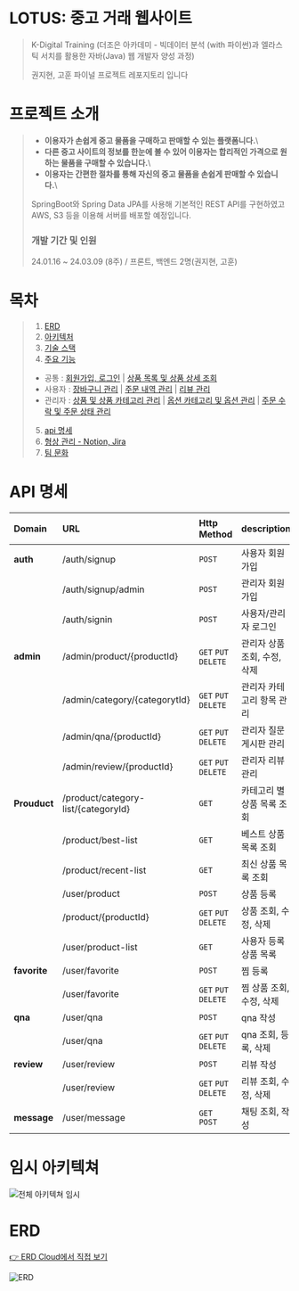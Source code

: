 # LOTUS: 중고 거래 웹사이트
>
> K-Digital Training 
> (더조은 아카데미 - 빅데이터 분석 (with 파이썬)과 엘라스틱 서치를 활용한 자바(Java) 웹 개발자 양성 과정)
>
> 권지현, 고훈 파이널 프로젝트 레포지토리 입니다


# 프로젝트 소개

> - **이용자가 손쉽게 중고 물품을 구매하고 판매할 수 있는 플랫폼니다.**\
> - **다른 중고 사이트의 정보를 한눈에 볼 수 있어 이용자는 합리적인 가격으로 원하는 물품을 구매할 수 있습니다.**\
> - **이용자는 간편한 절차를 통해 자신의 중고 물품을 손쉽게 판매할 수 있습니다.**\
>
> 
>
> SpringBoot와 Spring Data JPA를 사용해 기본적인 REST API를 구현하였고 AWS, S3 등을 이용해 서버를 배포할 예정입니다.
>
> ### 개발 기간 및 인원
> 24.01.16 ~ 24.03.09 (8주) / 프론트, 백엔드 2명(권지현, 고훈)


# 목차
>
> 1. [ERD](#ERD)
> 2. [아키텍처](#아키텍처)
> 3. [기술 스택](#기술-스택)
> 4. [주요 기능](#주요-기능)
>   + 공통 : [회원가입, 로그인](#회원가입-로그인) | [상품 목록 및 상품 상세 조회](#상품-목록-및-상품-상세-조회)
>   + 사용자 : [장바구니 관리](#장바구니-관리) | [주문 내역 관리](#주문-내역-관리) | [리뷰 관리](#리뷰-관리)
>   + 관리자 : [상품 및 상품 카테고리 관리](#상품-및-상품-카테고리-관리) | [옵션 카테고리 및 옵션 관리](#옵션-카테고리-및-옵션-관리) | [주문 수락 및 주문 상태 관리](#주문-수락-및-주문-상태-관리)
> 5. [api 명세](#api-명세)
> 6. [형상 관리 - Notion, Jira](#형상-관리)
> 7. [팀 문화](#팀-문화)

# API 명세

| Domain       | URL                                                                        | Http Method                 | description       | 접근 권한 |
|:-------------|:---------------------------------------------------------------------------|:----------------------------|:------------------|:------|
| **auth**     | /auth/signup                                                                    | `POST`                 | 사용자 회원가입          | USER |
|              | /auth/signup/admin                                                              | `POST`                 | 관리자 회원가입          | ADMIN |
|              | /auth/signin                                                                    | `POST`                 | 사용자/관리자 로그인       | -     |
| **admin**    | /admin/product/{productId}                                                 | `GET` `PUT` `DELETE`        | 관리자 상품 조회, 수정, 삭제 | ADMIN  |
|              | /admin/category/{categorytId}                                              | `GET` `PUT` `DELETE`        | 관리자 카테고리 항목 관리 | ADMIN  |
|              | /admin/qna/{productId}                                                     | `GET` `PUT` `DELETE`        | 관리자 질문 게시판 관리 | ADMIN |
|              | /admin/review/{productId}                                                  | `GET` `PUT` `DELETE`        | 관리자 리뷰 관리 | ADMIN  |
| **Prouduct** | /product/category-list/{categoryId}                                        | `GET`                       | 카테고리 별 상품 목록 조회   | USER |
|              | /product/best-list                                                         | `GET`                       | 베스트 상품 목록 조회      | USER |
|              | /product/recent-list                                                       | `GET`                       | 최신 상품 목록 조회          | USER |
|              | /user/product                                                              | `POST`                      | 상품 등록             | USER |
|              | /product/{productId}                                                       | `GET` `PUT` `DELETE`        | 상품 조회, 수정, 삭제     | USER |
|              | /user/product-list                                                         | `GET`                       | 사용자 등록 상품 목록     | USER |
| **favorite** | /user/favorite                                                             | `POST`                      | 찜 등록      | USER |
|              | /user/favorite                                                             | `GET` `PUT` `DELETE`        | 찜 상품 조회, 수정, 삭제     | USER |
| **qna**      | /user/qna                                                                  | `POST`                      | qna 작성     | USER |
|              | /user/qna                                                                  | `GET` `PUT` `DELETE`        | qna 조회, 등록, 삭제     | USER |
| **review**   | /user/review                                                               | `POST`                      | 리뷰 작성    | USER |
|              | /user/review                                                               | `GET` `PUT` `DELETE`        | 리뷰 조회, 수정, 삭제     | USER |
| **message**  | /user/message                                                              | `GET` `POST`                | 채팅 조회, 작성     | USER |

# 임시 아키텍쳐

![전체 아키텍쳐 임시](https://github.com/briankh1221/final_project/assets/129491967/6d48dd94-d156-4e88-9702-ab1fa3efaabe
)

# ERD
[👉 ERD Cloud에서 직접 보기](https://www.erdcloud.com/d/pTHTfhADbwpA9mggo)

![ERD](https://github.com/briankh1221/final_project/assets/145642491/bf9f35f2-41ed-428a-abfd-be44aba59cdb)

